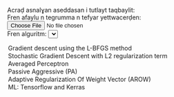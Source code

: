 Acraḍ asnalɣan aseddasan i tutlayt taqbaylit:
<br>
Fren afaylu n tegrumma n tefyar yettwacerḍen: <input type="file" id="myfile" name="myfile">
<br>
Fren alguritm: 
<select id="alguritm" name="alguritm">
  <option value="lbfgs">Gradient descent using the L-BFGS method</option>
  <option value="sgdlrt">Stochastic Gradient Descent with L2 regularization term</option>
  <option value="ap">Averaged Perceptron</option>
  <option value="pa">Passive Aggressive (PA)</option>
  <option value="arowv">Adaptive Regularization Of Weight Vector (AROW)</option>
  <option value="ml">ML: Tensorflow and Kerras</option>
</select>
